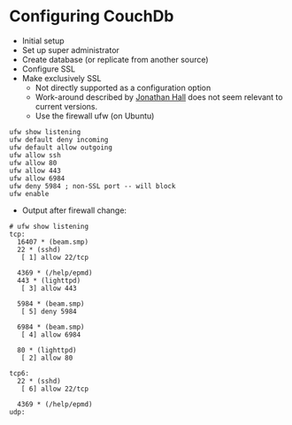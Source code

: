 # Configuring CouchDb

* Initial setup
* Set up super administrator
* Create database (or replicate from another source)
* Configure SSL
* Make exclusively SSL
  * Not directly supported as a configuration option
  * Work-around described by [Jonathan Hall](htgtps://jhall.io/posts/configuring-couchdb-https/) does not seem relevant to current versions.
  * Use the firewall ufw (on Ubuntu)
```
ufw show listening
ufw default deny incoming
ufw default allow outgoing
ufw allow ssh
ufw allow 80
ufw allow 443
ufw allow 6984
ufw deny 5984 ; non-SSL port -- will block
ufw enable
```
  * Output after firewall change:
```
# ufw show listening
tcp:
  16407 * (beam.smp)
  22 * (sshd)
   [ 1] allow 22/tcp

  4369 * (/help/epmd)
  443 * (lighttpd)
   [ 3] allow 443

  5984 * (beam.smp)
   [ 5] deny 5984

  6984 * (beam.smp)
   [ 4] allow 6984

  80 * (lighttpd)
   [ 2] allow 80

tcp6:
  22 * (sshd)
   [ 6] allow 22/tcp

  4369 * (/help/epmd)
udp:

```
  

 